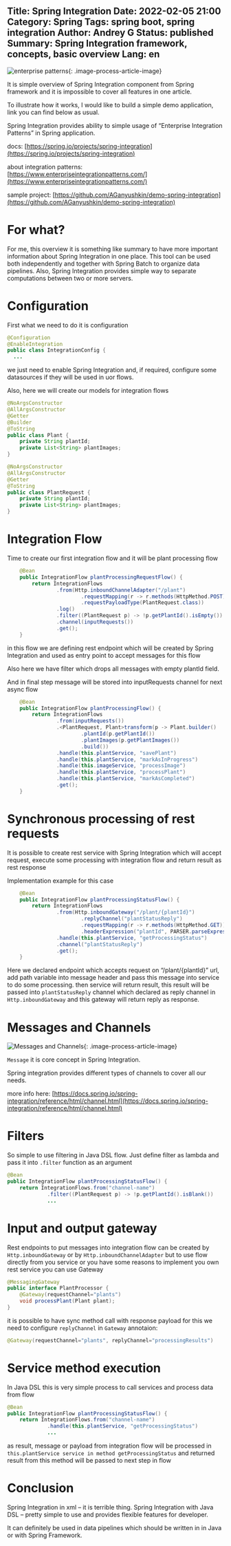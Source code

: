 Title: Spring Integration
Date: 2022-02-05 21:00
Category: Spring
Tags: spring boot, spring integration
Author: Andrey G
Status: published
Summary: Spring Integration framework, concepts, basic overview
Lang: en
---

![enterprise patterns](images/EIP_all_Vorschaubild.png){: .image-process-article-image}

It is simple overview of Spring Integration component from Spring framework and it is impossible to cover all features in one article.

To illustrate how it works, I would like to build a simple demo application, link you can find below as usual.

Spring Integration provides ability to simple usage of “Enterprise Integration Patterns” in Spring application.

docs: [https://spring.io/projects/spring-integration](https://spring.io/projects/spring-integration)

about integration patterns: [https://www.enterpriseintegrationpatterns.com/](https://www.enterpriseintegrationpatterns.com/)

sample project: [https://github.com/AGanyushkin/demo-spring-integration](https://github.com/AGanyushkin/demo-spring-integration)

# For what?

For me, this overview it is something like summary to have more important information about Spring Integration in one place. This tool can be used both independently and together with Spring Batch to organize data pipelines. Also, Spring Integration provides simple way to separate computations between two or more servers.

# Configuration

First what we need to do it is configuration

```java
@Configuration
@EnableIntegration
public class IntegrationConfig {
  ...
```

we just need to enable Spring Integration and, if required, configure some datasources if they will be used in uor flows.

Also, here we will create our models for integration flows

```java
@NoArgsConstructor
@AllArgsConstructor
@Getter
@Builder
@ToString
public class Plant {
    private String plantId;
    private List<String> plantImages;
}

@NoArgsConstructor
@AllArgsConstructor
@Getter
@ToString
public class PlantRequest {
    private String plantId;
    private List<String> plantImages;
}
```

# Integration Flow

Time to create our first integration flow and it will be plant processing flow

```java
    @Bean
    public IntegrationFlow plantProcessingRequestFlow() {
        return IntegrationFlows
                .from(Http.inboundChannelAdapter("/plant")
                        .requestMapping(r -> r.methods(HttpMethod.POST))
                        .requestPayloadType(PlantRequest.class))
                .log()
                .filter((PlantRequest p) -> !p.getPlantId().isEmpty())
                .channel(inputRequests())
                .get();
    }
```

in this flow we are defining rest endpoint which will be created by Spring Integration and used as entry point to accept messages for this flow

Also here we have filter which drops all messages with empty plantId field.

And in final step message will be stored into inputRequests channel for next async flow

```java
    @Bean
    public IntegrationFlow plantProcessingFlow() {
        return IntegrationFlows
                .from(inputRequests())
                .<PlantRequest, Plant>transform(p -> Plant.builder()
                        .plantId(p.getPlantId())
                        .plantImages(p.getPlantImages())
                        .build())
                .handle(this.plantService, "savePlant")
                .handle(this.plantService, "markAsInProgress")
                .handle(this.imageService, "processImage")
                .handle(this.plantService, "processPlant")
                .handle(this.plantService, "markAsCompleted")
                .get();
    }
```

# Synchronous processing of rest requests

It is possible to create rest service with Spring Integration which will accept request, execute some processing with integration flow and return result as rest response

Implementation example for this case

```java
    @Bean
    public IntegrationFlow plantProcessingStatusFlow() {
        return IntegrationFlows
                .from(Http.inboundGateway("/plant/{plantId}")
                        .replyChannel("plantStatusReply")
                        .requestMapping(r -> r.methods(HttpMethod.GET))
                        .headerExpression("plantId", PARSER.parseExpression("#pathVariables.plantId")))
                .handle(this.plantService, "getProcessingStatus")
                .channel("plantStatusReply")
                .get();
    }
```

Here we declared endpoint which accepts request on “/plant/{plantId}” url, add path variable into message header and pass this message into service to do some processing. then service will return result, this result will be passed into `plantStatusReply` channel which declared as reply channel in `Http.inboundGateway` and this gateway will return reply as response.

# Messages and Channels

![Messages and Channels](images/message.jpg){: .image-process-article-image}

`Message` it is core concept in Spring Integration.

Spring integration provides different types of channels to cover all our needs.

more info here: [https://docs.spring.io/spring-integration/reference/html/channel.html](https://docs.spring.io/spring-integration/reference/html/channel.html)

# Filters

So simple to use filtering in Java DSL flow. Just define filter as lambda and pass it into `.filter` function as an argument

```java
@Bean
public IntegrationFlow plantProcessingStatusFlow() {
    return IntegrationFlows.from("channel-name")
             .filter((PlantRequest p) -> !p.getPlantId().isBlank())
             ...
```

# Input and output gateway

Rest endpoints to put messages into integration flow can be created by `Http.inboundGateway` or by `Http.inboundChannelAdapter` but to use flow directly from you service or you have some reasons to implement you own rest service you can use Gateway

```java
@MessagingGateway
public interface PlantProcessor {
    @Gateway(requestChannel="plants")
    void processPlant(Plant plant);
}
```

it is possible to have sync method call with response payload for this we need to configure `replyChannel` in `Gateway` annotaion:

```java
@Gateway(requestChannel="plants", replyChannel="processingResults")
```

# Service method execution

In Java DSL this is very simple process to call services and process data from flow

```java
@Bean
public IntegrationFlow plantProcessingStatusFlow() {
    return IntegrationFlows.from("channel-name")
             .handle(this.plantService, "getProcessingStatus")
             ...
```

as result, message or payload from integration flow will be processed in `this.plantService service in method getProcessingStatus` and returned result from this method will be passed to next step in flow

# Conclusion

Spring Integration in xml – it is terrible thing. Spring Integration with Java DSL – pretty simple to use and provides flexible features for developer.

It can definitely be used in data pipelines which should be written in in Java or with Spring Framework.

